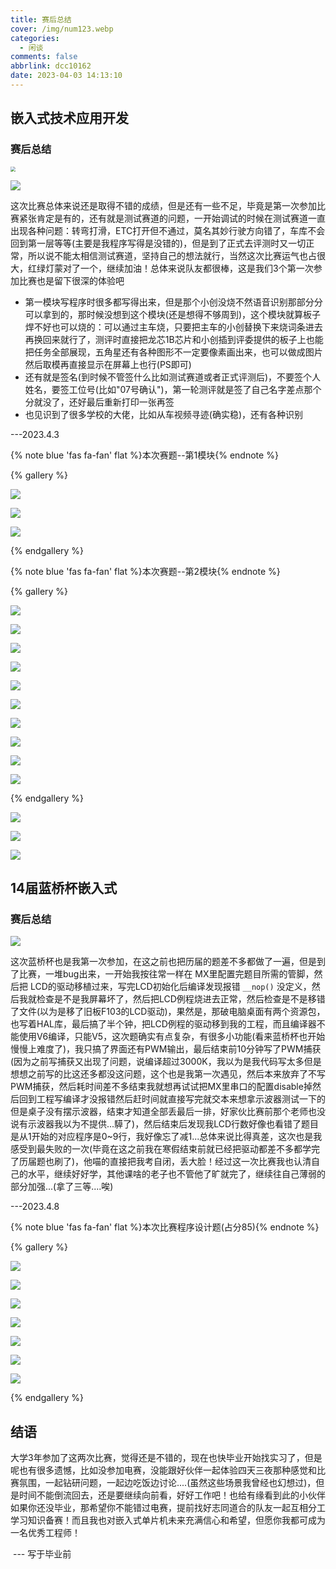 ```yaml
---
title: 赛后总结
cover: /img/num123.webp
categories:
  - 闲谈
comments: false
abbrlink: dcc10162
date: 2023-04-03 14:13:10
---
```




## 嵌入式技术应用开发

### 赛后总结

<img src="https://image-1309791158.cos.ap-guangzhou.myqcloud.com/其他/微信图片_20230409104953.webp" style="zoom:50%;" />

![](https://image-1309791158.cos.ap-guangzhou.myqcloud.com/其他/QQ截图20230423095406.webp)

这次比赛总体来说还是取得不错的成绩，但是还有一些不足，毕竟是第一次参加比赛紧张肯定是有的，还有就是测试赛道的问题，一开始调试的时候在测试赛道一直出现各种问题：转弯打滑，ETC打开但不通过，莫名其妙行驶方向错了，车库不会回到第一层等等(主要是我程序写得是没错的)，但是到了正式去评测时又一切正常，所以说不能太相信测试赛道，坚持自己的想法就行，当然这次比赛运气也占很大，红绿灯蒙对了一个，继续加油！总体来说队友都很棒，这是我们3个第一次参加比赛也是留下很深的体验吧

- 第一模块写程序时很多都写得出来，但是那个小创没烧不然语音识别那部分分可以拿到的，那时候没想到这个模块(还是想得不够周到)，这个模块就算板子焊不好也可以烧的：可以通过主车烧，只要把主车的小创替换下来烧词条进去再换回来就行了，测评时直接把龙芯1B芯片和小创插到评委提供的板子上也能把任务全部展现，五角星还有各种图形不一定要像素画出来，也可以做成图片然后取模再直接显示在屏幕上也行(PS即可)
- 还有就是签名(到时候不管签什么比如测试赛道或者正式评测后)，不要签个人姓名，要签工位号(比如"07号确认")，第一轮测评就是签了自己名字差点那个分就没了，还好最后重新打印一张再签
- 也见识到了很多学校的大佬，比如从车视频寻迹(确实稳)，还有各种识别

---2023.4.3

{% note blue 'fas fa-fan' flat %}本次赛题--第1模块{% endnote %}

{% gallery %}

![](https://image-1309791158.cos.ap-guangzhou.myqcloud.com/其他/QQ截图20230403142027.webp)

![](https://image-1309791158.cos.ap-guangzhou.myqcloud.com/其他/QQ截图20230403141812.webp)

![](https://image-1309791158.cos.ap-guangzhou.myqcloud.com/其他/QQ截图20230403141835.webp)

{% endgallery %}

{% note blue 'fas fa-fan' flat %}本次赛题--第2模块{% endnote %}

{% gallery %}

![](https://image-1309791158.cos.ap-guangzhou.myqcloud.com/其他/QQ截图20230403142410.webp)

![](https://image-1309791158.cos.ap-guangzhou.myqcloud.com/其他/QQ截图20230403142424.webp)

![](https://image-1309791158.cos.ap-guangzhou.myqcloud.com/其他/QQ截图20230403142439.webp)

![](https://image-1309791158.cos.ap-guangzhou.myqcloud.com/其他/QQ截图20230403142452.webp)

![](https://image-1309791158.cos.ap-guangzhou.myqcloud.com/其他/QQ截图20230403142502.webp)

![](https://image-1309791158.cos.ap-guangzhou.myqcloud.com/其他/QQ截图20230403142512.webp)

![](https://image-1309791158.cos.ap-guangzhou.myqcloud.com/其他/QQ截图20230403142533.webp)

![](https://image-1309791158.cos.ap-guangzhou.myqcloud.com/其他/QQ截图20230403143016.webp)

![](https://image-1309791158.cos.ap-guangzhou.myqcloud.com/其他/QQ截图20230403143041.jpg)

![](https://image-1309791158.cos.ap-guangzhou.myqcloud.com/其他/QQ截图20230403143052.webp)

{% endgallery %}

![](https://image-1309791158.cos.ap-guangzhou.myqcloud.com/其他/QQ截图20230408192340.webp)

![](https://image-1309791158.cos.ap-guangzhou.myqcloud.com/其他/QQ截图20230408192410.webp)

![](https://image-1309791158.cos.ap-guangzhou.myqcloud.com/其他/QQ截图20230408192351.webp)



## 14届蓝桥杯嵌入式

### 赛后总结

![](https://image-1309791158.cos.ap-guangzhou.myqcloud.com/其他/QQ截图20230423100352.webp)

这次蓝桥杯也是我第一次参加，在这之前也把历届的题差不多都做了一遍，但是到了比赛，一堆bug出来，一开始我按往常一样在 MX里配置完题目所需的管脚，然后把 LCD的驱动移植过来，写完LCD初始化后编译发现报错 `__nop()` 没定义，然后我就检查是不是我屏幕坏了，然后把LCD例程烧进去正常，然后检查是不是移错了文件(以为是移了旧板F103的LCD驱动)，果然是，那破电脑桌面有两个资源包，也写着HAL库，最后搞了半个钟，把LCD例程的驱动移到我的工程，而且编译器不能使用V6编译，只能V5，这次题确实有点复杂，有很多小功能(看来蓝桥杯也开始慢慢上难度了)，我只搞了界面还有PWM输出，最后结束前10分钟写了PWM捕获(因为之前写捕获又出现了问题，说编译超过3000K，我以为是我代码写太多但是想想之前写的比这还多都没这问题，这个也是我第一次遇见，然后本来放弃了不写PWM捕获，然后耗时间差不多结束我就想再试试把MX里串口的配置disable掉然后回到工程写编译才没报错然后赶时间就直接写完就交本来想拿示波器测试一下的但是桌子没有摆示波器，结束才知道全部丢最后一排，好家伙比赛前那个老师也没说有示波器我以为不提供...騲了)，然后结束后发现我LCD行数好像也看错了题目是从1开始的对应程序是0~9行，我好像忘了减1...总体来说比得真差，这次也是我感受到最失败的一次(毕竟在这之前我在寒假结束前就已经把驱动都差不多都学完了历届题也刷了)，他喵的直接把我考自闭，丢大脸！经过这一次比赛我也认清自己的水平，继续好好学，其他课啥的老子也不管他了旷就完了，继续往自己薄弱的部分加强...(拿了三等....唉)

---2023.4.8



{% note blue 'fas fa-fan' flat %}本次比赛程序设计题(占分85){% endnote %}

{% gallery %}

![](https://image-1309791158.cos.ap-guangzhou.myqcloud.com/其他/QQ截图20230409112125.webp)

![](https://image-1309791158.cos.ap-guangzhou.myqcloud.com/其他/QQ截图20230409112143.webp)

![](https://image-1309791158.cos.ap-guangzhou.myqcloud.com/其他/QQ截图20230409112200.webp)

![](https://image-1309791158.cos.ap-guangzhou.myqcloud.com/其他/QQ截图20230409112214.webp)

![](https://image-1309791158.cos.ap-guangzhou.myqcloud.com/其他/QQ截图20230409112236.webp)

![](https://image-1309791158.cos.ap-guangzhou.myqcloud.com/其他/QQ截图20230409112251.webp)

![](https://image-1309791158.cos.ap-guangzhou.myqcloud.com/其他/QQ截图20230409112304.webp)

{% endgallery %}



## 结语

大学3年参加了这两次比赛，觉得还是不错的，现在也快毕业开始找实习了，但是呢也有很多遗憾，比如没参加电赛，没能跟好伙伴一起体验四天三夜那种感觉和比赛氛围，一起钻研问题，一起边吃饭边讨论....(虽然这些场景我曾经也幻想过)，但是时间不能倒流回去，还是要继续向前看，好好工作吧！也给有缘看到此的小伙伴如果你还没毕业，那希望你不能错过电赛，提前找好志同道合的队友一起互相分工学习知识备赛！而且我也对嵌入式单片机未来充满信心和希望，但愿你我都可成为一名优秀工程师！

​																																															--- 写于毕业前